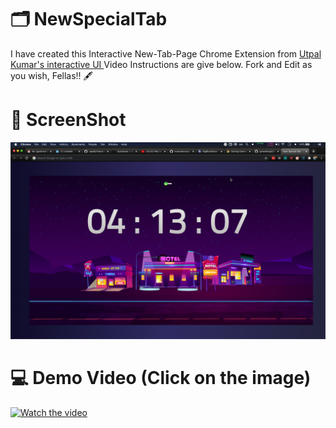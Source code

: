 # 🗂 NewSpecialTab
I have created this Interactive New-Tab-Page Chrome Extension from [ Utpal Kumar's interactive UI ](https://github.com/utpal8/Interactive-UI)
Video Instructions are give below. Fork and Edit as you wish, Fellas!! 🖋

# 👀 ScreenShot
![Screenshot](/img/screenshot.png)


# 💻 Demo Video (Click on the image)
[![Watch the video](https://img.youtube.com/vi/uZhKLMP5kak/hqdefault.jpg)](https://youtu.be/uZhKLMP5kak)


